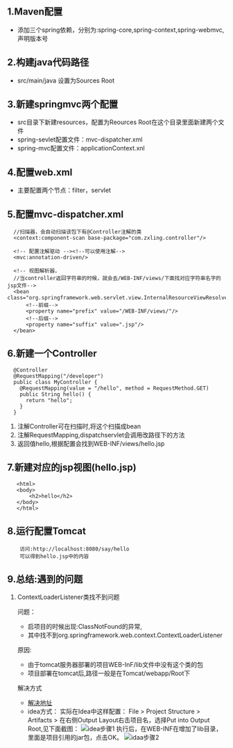 ## 1.Maven配置
   + 添加三个spring依赖，分别为:spring-core,spring-context,spring-webmvc,声明版本号
## 2.构建java代码路径
   + src/main/java 设置为Sources Root
## 3.新建springmvc两个配置
   + src目录下新建resources，配置为Reources Root在这个目录里面新建两个文件
   + spring-sevlet配置文件：mvc-dispatcher.xml
   + spring-mvc配置文件：applicationContext.xnl
## 4.配置web.xml
   + 主要配置两个节点：filter，servlet
## 5.配置mvc-dispatcher.xml
      
      //扫描器，会自动扫描该包下有@Controller注解的类
      <context:component-scan base-package="com.zxling.controller"/>
      
      <!-- 配置注解驱动 --><!--可以使用注解-->
      <mvc:annotation-driven/>
      
      <!-- 视图解析器， 
      //当controller返回字符串的时候，就会去/WEB-INF/views/下面找对应字符串名字的jsp文件-->
      <bean class="org.springframework.web.servlet.view.InternalResourceViewResolver">
          <!--前缀-->
          <property name="prefix" value="/WEB-INF/views/"/>
          <!--后缀-->
          <property name="suffix" value=".jsp"/>
      </bean>
## 6.新建一个Controller
           
      @Controller
      @RequestMapping("/developer")
      public class MyController {
        @RequestMapping(value = "/hello", method = RequestMethod.GET)
        public String hello() {
          return "hello";
        }
      }
       
   1. 注解Controller可在扫描时,将这个扫描成bean
   2. 注解RequestMapping,dispatchservlet会调用改路径下的方法
   3. 返回值hello,根据配置会找到WEB-INF/views/hello.jsp
## 7.新建对应的jsp视图(hello.jsp)
       <html>
       <body>
           <h2>hello</h2>
       </body>
       </html>
## 8.运行配置Tomcat
        
        访问:http://localhost:8080/say/hello
        可以得到hello.jsp中的内容
       
## 9.总结:遇到的问题
1. ContextLoaderListener类找不到问题

    问题：
     * 启项目的时候出现:ClassNotFound的异常,
     * 其中找不到org.springframework.web.context.ContextLoaderListener
     
    原因:
      * 由于tomcat服务器部署的项目WEB-InF/lib文件中没有这个类的包
      * 项目部署在tomcat后,路径一般是在Tomcat/webapp/Root下
     
    解决方式
      * [解决地址](https://www.2cto.com/kf/201806/754904.html)
      * idea方式：
        实际在Idea中这样配置：
        File > Project Structure > Artifacts > 在右侧Output Layout右击项目名，选择Put into Output Root,见下面截图：
      ![idea步骤1](https://www.2cto.com/uploadfile/Collfiles/20180616/20180616143031678.png)
       执行后，在WEB-INF在增加了lib目录，里面是项目引用的jar包，点击OK。
      ![idaa步骤2](https://www.2cto.com/uploadfile/Collfiles/20180616/20180616143031679.jpg)     
          
